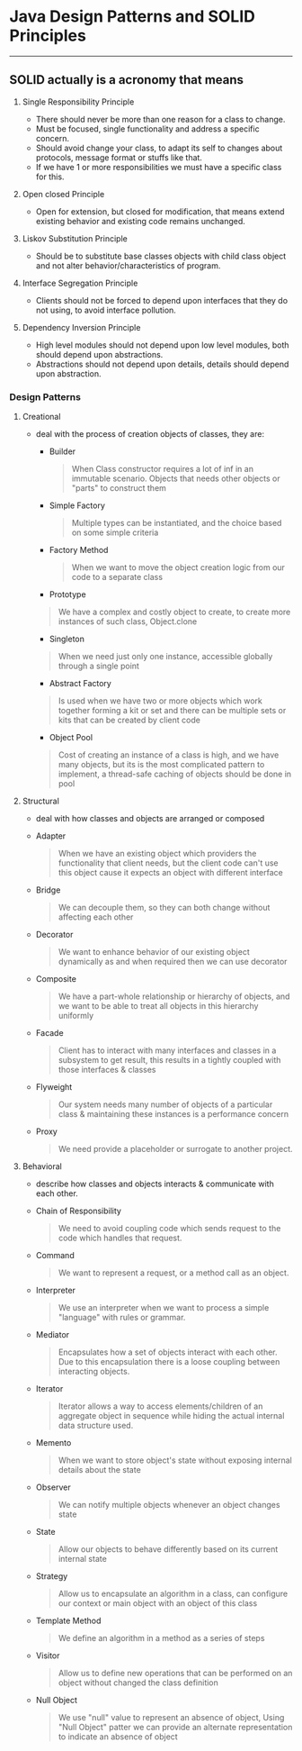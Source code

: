 
# Java Design Patterns and SOLID Principles

---

## SOLID actually is a acronomy that means

1. Single Responsibility Principle
   * There should never be more than one reason for a class to change.
   * Must be focused, single functionality and address a specific concern.
   * Should avoid change your class, to adapt its self to changes about protocols, message format or stuffs like that.
   * If we have 1 or more responsibilities we must have a specific class for this.

2. Open closed Principle
   * Open for extension, but closed for modification, that means extend existing behavior and existing code remains unchanged.

3. Liskov Substitution Principle
   * Should be to substitute base classes objects with child class object and not alter behavior/characteristics of program.

4. Interface Segregation Principle
   * Clients should not be forced to depend upon interfaces that they do not using, to avoid interface pollution.

5. Dependency Inversion Principle
   * High level modules should not depend upon low level modules, both should depend upon abstractions.
   * Abstractions should not depend upon details, details should depend upon abstraction.

### Design Patterns

1. Creational
   * deal with the process of creation objects of classes, they are:

      * Builder
         > When Class constructor requires a lot of inf in an immutable scenario.
         > Objects that needs other objects or "parts" to construct them

      * Simple Factory
        > Multiple types can be instantiated, and the choice based on some simple criteria
        
      * Factory Method
        > When we want to move the object creation logic from our code to a separate class 

      * Prototype
       > We have a complex and costly object to create, to create more instances of such class, Object.clone
 
      * Singleton
       > When we need just only one instance, accessible globally through a single point 

      * Abstract Factory
       > Is used when we have two or more objects which work together forming a kit or set and there
         can be multiple sets or kits that can be created by client code

      * Object Pool
       > Cost of creating an instance of a class is high, and we have many objects, but its is the most complicated
         pattern to implement, a thread-safe caching of objects should be done in pool

2. Structural
   * deal with how classes and objects are arranged or composed
   
    * Adapter
       > When we have an existing object which providers the functionality that client needs, but the client code can't
         use this object cause it expects an object with different interface
       
    * Bridge
       > We can decouple them, so they can both change without affecting each other

    * Decorator
       > We want to enhance behavior of our existing object dynamically as and when required then we can use decorator

    * Composite
       > We have a part-whole relationship or hierarchy of objects, and we want to be able to treat all objects in this
         hierarchy uniformly
    
    * Facade
       > Client has to interact with many interfaces and classes in a subsystem to get result, this results in a tightly
         coupled with those interfaces & classes
    
    * Flyweight
       > Our system needs many number of objects of a particular class & maintaining these instances is a performance
         concern

    * Proxy
       > We need provide a placeholder or surrogate to another project.
    
3. Behavioral
   * describe how classes and objects interacts & communicate with each other.
   
   * Chain of Responsibility
       > We need to avoid coupling code which sends request to the code which handles that request.

   * Command
       > We want to represent a request, or a method call as an object.

   * Interpreter
       > We use an interpreter when we want to process a simple "language" with rules or grammar.

   * Mediator
       > Encapsulates how a set of objects interact with each other. Due to this encapsulation there is a loose coupling
         between interacting objects.
       
   * Iterator
       > Iterator allows a way to access elements/children of an aggregate object in sequence while hiding the actual
         internal data structure used.  
   
   * Memento
       > When we want to store object's state without exposing internal details about the state
    
   * Observer
       > We can notify multiple objects whenever an object changes state
   
   * State
       > Allow our objects to behave differently based on its current internal state 
        
   * Strategy
       > Allow us to encapsulate an algorithm in a class, can configure our context or main object with an object
         of this class
          
   * Template Method
       > We define an algorithm in a method as a series of steps
   
   * Visitor
       > Allow us to define new operations that can be performed on an object without changed the class definition
    
   * Null Object
       >  We use "null" value to represent an absence of object, Using "Null Object" patter we can provide an alternate
          representation to indicate an absence of object 
